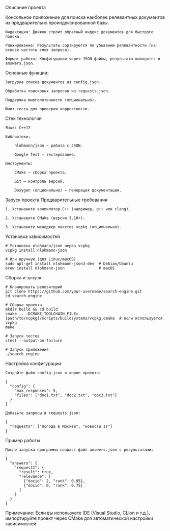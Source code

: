 Описание проекта

Консольное приложение для поиска наиболее релевантных документов из предварительно проиндексированной базы.

    Индексация: Движок строит обратный индекс документов для быстрого поиска.

    Ранжирование: Результаты сортируются по убыванию релевантности (на основе частоты слов запроса).

    Формат работы: Конфигурация через JSON-файлы, результаты выводятся в answers.json.

Основные функции:

    Загрузка списка документов из config.json.

    Обработка поисковых запросов из requests.json.

    Поддержка многопоточности (опционально).

    Юнит-тесты для проверки корректности.



Стек технологий

    Язык: C++17

    Библиотеки:

        nlohmann/json — работа с JSON.

        Google Test — тестирование.

    Инструменты:

        CMake — сборка проекта.

        Git — контроль версий.

        Doxygen (опционально) — генерация документации.



Запуск проекта
Предварительные требования

    1. Установите компилятор C++ (например, g++ или clang).

    2. Установите CMake (версия 3.10+).

    3. Установите менеджер пакетов vcpkg (опционально).

Установка зависимостей

    # Установка nlohmann/json через vcpkg
    vcpkg install nlohmann-json
    
    # Или вручную (для Linux/macOS)
    sudo apt-get install nlohmann-json3-dev  # Debian/Ubuntu
    brew install nlohmann-json               # macOS

Сборка и запуск

    # Клонировать репозиторий
    git clone https://github.com/your-username/search-engine.git
    cd search-engine
    
    # Сборка проекта
    mkdir build && cd build
    cmake .. -DCMAKE_TOOLCHAIN_FILE=[path/to/vcpkg]/scripts/buildsystems/vcpkg.cmake  # если используется vcpkg
    make
    
    # Запуск тестов
    ctest --output-on-failure
    
    # Запуск приложения
    ./search_engine

Настройка конфигурации

    Создайте файл config.json в корне проекта:

    {
      "config": {
        "max_responses": 5,
        "files": ["doc1.txt", "doc2.txt", "doc3.txt"]
      }
    }

    Добавьте запросы в requests.json:

    {
      "requests": ["погода в Москве", "новости IT"]
    }

Пример работы

    После запуска программа создаст файл answers.json с результатами:

    {
      "answers": {
        "request1": {
          "result": true,
          "relevance": [
            {"docid": 2, "rank": 0.95},
            {"docid": 0, "rank": 0.75}
          ]
        }
      }
    }

Примечание:
Если вы используете IDE (Visual Studio, CLion и т.д.), импортируйте проект через CMake для автоматической настройки зависимостей.
